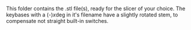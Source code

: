 This folder contains the .stl file(s), ready for the slicer of your choice. The keybases with a (-)*x*deg in it's filename have a slightly rotated stem, to compensate not straight built-in switches.
